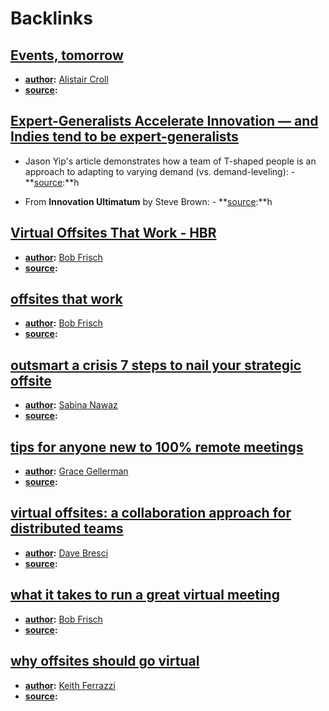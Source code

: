 
# Backlinks
## [Events, tomorrow](<Events, tomorrow.md>)
- **[author](<author.md>):** [Alistair Croll](<Alistair Croll.md>)
- **[source](<source.md>):**

## [Expert-Generalists Accelerate Innovation — and Indies tend to be expert-generalists](<Expert-Generalists Accelerate Innovation — and Indies tend to be expert-generalists.md>)
- Jason Yip's article demonstrates how a team of T-shaped people is an approach to adapting to varying demand (vs. demand-leveling):
            - **[source](<source.md>):**h

- From __Innovation Ultimatum__ by Steve Brown:
            - **[source](<source.md>):**h

## [Virtual Offsites That Work - HBR](<Virtual Offsites That Work - HBR.md>)
- **[author](<author.md>):** [Bob Frisch](<Bob Frisch.md>)
- **[source](<source.md>):**

## [offsites that work](<offsites that work.md>)
- **[author](<author.md>):** [Bob Frisch](<Bob Frisch.md>)
- **[source](<source.md>):**

## [outsmart a crisis 7 steps to nail your strategic offsite](<outsmart a crisis 7 steps to nail your strategic offsite.md>)
- **[author](<author.md>):** [Sabina Nawaz](<Sabina Nawaz.md>)
- **[source](<source.md>):**

## [tips for anyone new to 100% remote meetings](<tips for anyone new to 100% remote meetings.md>)
- **[author](<author.md>):** [Grace Gellerman](<Grace Gellerman.md>)
- **[source](<source.md>):**

## [virtual offsites: a collaboration approach for distributed teams](<virtual offsites: a collaboration approach for distributed teams.md>)
- **[author](<author.md>):** [Dave Bresci](<Dave Bresci.md>)
- **[source](<source.md>):**

## [what it takes to run a great virtual meeting](<what it takes to run a great virtual meeting.md>)
- **[author](<author.md>):** [Bob Frisch](<Bob Frisch.md>)
- **[source](<source.md>):**

## [why offsites should go virtual](<why offsites should go virtual.md>)
- **[author](<author.md>):** [Keith Ferrazzi](<Keith Ferrazzi.md>)
- **[source](<source.md>):**

